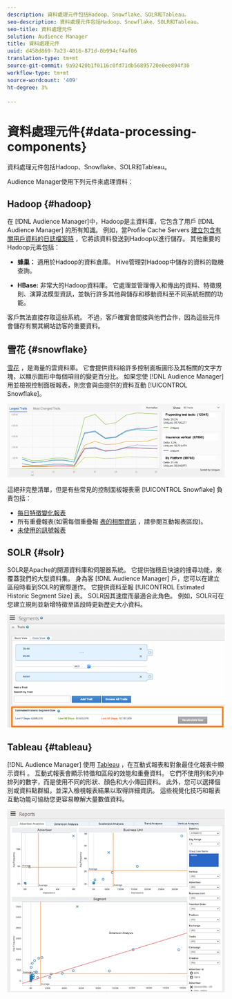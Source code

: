 ```yaml
---
description: 資料處理元件包括Hadoop、Snowflake、SOLR和Tableau。
seo-description: 資料處理元件包括Hadoop、Snowflake、SOLR和Tableau。
seo-title: 資料處理元件
solution: Audience Manager
title: 資料處理元件
uuid: d458d869-7a23-4016-871d-0b994cf4af06
translation-type: tm+mt
source-git-commit: 9a92420b1f0116c0fd71db56895720e0ee894f30
workflow-type: tm+mt
source-wordcount: '409'
ht-degree: 3%

---
```



# 資料處理元件{#data-processing-components}

資料處理元件包括Hadoop、Snowflake、SOLR和Tableau。

<!-- 

c_comproc.xml

 -->

Audience Manager使用下列元件來處理資料：

## Hadoop {#hadoop}

在 [!DNL Audience Manager]中，Hadoop是主資料庫，它包含了用戶 [!DNL Audience Manager] 的所有知識。 例如，當Profile Cache Servers [建立包含有關用戶資料的日誌檔案時](../../reference/system-components/components-data-collection.md) ，它將該資料發送到Hadoop以進行儲存。 其他重要的Hadoop元素包括：

* **蜂巢：** 適用於Hadoop的資料倉庫。 Hive管理對Hadoop中儲存的資料的臨機查詢。

* **HBase:** 非常大的Hadoop資料庫。 它處理並管理傳入和傳出的資料、特徵規則、演算法模型資訊，並執行許多其他與儲存和移動資料至不同系統相關的功能。

客戶無法直接存取這些系統。 不過，客戶確實會間接與他們合作，因為這些元件會儲存有關其網站訪客的重要資料。

## 雪花 {#snowflake}

[雪花](https://www.snowflake.net/) ，是海量的雲資料庫。 它會提供資料給許多控制面板圖形及其相關的文字方塊，以顯示圖形中每個項目的變更百分比。 如果您使 [!DNL Audience Manager] 用並檢視控制面板報表，則您會與由提供的資料互動 [!UICONTROL Snowflake]。



![](assets/dashboardreport.png)

這絕非完整清單，但是有些常見的控制面板報表需 [!UICONTROL Snowflake] 負責包括：

* [每日特徵變化報表](/help/using/reporting/audience-optimization-reports/daily-trait-variation-report.md)
* 所有重疊報表(如需每個重疊報 [表的相關資訊](/help/using/reporting/dynamic-reports/dynamic-reports.md) ，請參閱互動報表區段)。
* [未使用的訊號報表](/help/using/reporting/dynamic-reports/unused-signals.md)

## SOLR {#solr}

SOLR是Apache的開源資料庫和伺服器系統。 它提供強穩且快速的搜尋功能，來覆蓋我們的大型資料集。 身為客 [!DNL Audience Manager] 戶，您可以在建立區段時看到SOLR的實際運作。 它提供資料至報 [!UICONTROL Estimated Historic Segment Size] 表。 SOLR因其速度而最適合此角色。 例如，SOLR可在您建立規則並新增特徵至區段時更新歷史大小資料。



![](assets/audsize.png)

## Tableau {#tableau}

[!DNL Audience Manager] 使用 [Tableau](https://www.tableausoftware.com/) ，在互動式報表和對象最佳化報表中顯示資料 [](../../reporting/dynamic-reports/dynamic-reports.md#interactive-and-overlap-reports)[](../../reporting/audience-optimization-reports/audience-optimization-reports.md)。 互動式報表會顯示特徵和區段的效能和重疊資料。 它們不使用列和列中排列的數字，而是使用不同的形狀、顏色和大小傳回資料。 此外，您可以選擇個別或資料點群組，並深入檢視報表結果以取得詳細資訊。 這些視覺化技巧和報表互動功能可協助您更容易瞭解大量數值資料。



![](assets/advertiser_analytics.png)

